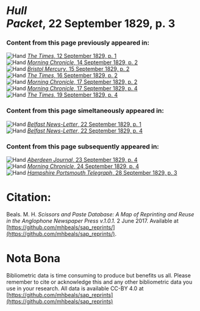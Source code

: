 # *Hull Packet*, 22 September 1829, p. 3  
  
### Content from this page previously appeared in:  
![Hand](http://scissorsandpaste.net/wp-content/uploads/2017/06/smallhandpointer.png) [*The Times*, 12 September 1829, p. 1](https://mhbeals.github.io/sap_html/The-Times/The-Times-12-September-1829-p-1)  
![Hand](http://scissorsandpaste.net/wp-content/uploads/2017/06/smallhandpointer.png) [*Morning Chronicle*, 14 September 1829, p. 2](https://mhbeals.github.io/sap_html/Morning-Chronicle/Morning-Chronicle-14-September-1829-p-2)  
![Hand](http://scissorsandpaste.net/wp-content/uploads/2017/06/smallhandpointer.png) [*Bristol Mercury*, 15 September 1829, p. 2](https://mhbeals.github.io/sap_html/Bristol-Mercury/Bristol-Mercury-15-September-1829-p-2)  
![Hand](http://scissorsandpaste.net/wp-content/uploads/2017/06/smallhandpointer.png) [*The Times*, 16 September 1829, p. 2](https://mhbeals.github.io/sap_html/The-Times/The-Times-16-September-1829-p-2)  
![Hand](http://scissorsandpaste.net/wp-content/uploads/2017/06/smallhandpointer.png) [*Morning Chronicle*, 17 September 1829, p. 2](https://mhbeals.github.io/sap_html/Morning-Chronicle/Morning-Chronicle-17-September-1829-p-2)  
![Hand](http://scissorsandpaste.net/wp-content/uploads/2017/06/smallhandpointer.png) [*Morning Chronicle*, 17 September 1829, p. 4](https://mhbeals.github.io/sap_html/Morning-Chronicle/Morning-Chronicle-17-September-1829-p-4)  
![Hand](http://scissorsandpaste.net/wp-content/uploads/2017/06/smallhandpointer.png) [*The Times*, 19 September 1829, p. 4](https://mhbeals.github.io/sap_html/The-Times/The-Times-19-September-1829-p-4)  
  
### Content from this page simeltaneously appeared in:  
![Hand](http://scissorsandpaste.net/wp-content/uploads/2017/06/smallhandpointer.png) [*Belfast News-Letter*, 22 September 1829, p. 1](https://mhbeals.github.io/sap_html/Belfast-News-Letter/Belfast-News-Letter-22-September-1829-p-1)  
![Hand](http://scissorsandpaste.net/wp-content/uploads/2017/06/smallhandpointer.png) [*Belfast News-Letter*, 22 September 1829, p. 4](https://mhbeals.github.io/sap_html/Belfast-News-Letter/Belfast-News-Letter-22-September-1829-p-4)  
  
### Content from this page subsequently appeared in:  
![Hand](http://scissorsandpaste.net/wp-content/uploads/2017/06/smallhandpointer.png) [*Aberdeen Journal*, 23 September 1829, p. 4](https://mhbeals.github.io/sap_html/Aberdeen-Journal/Aberdeen-Journal-23-September-1829-p-4)  
![Hand](http://scissorsandpaste.net/wp-content/uploads/2017/06/smallhandpointer.png) [*Morning Chronicle*, 24 September 1829, p. 4](https://mhbeals.github.io/sap_html/Morning-Chronicle/Morning-Chronicle-24-September-1829-p-4)  
![Hand](http://scissorsandpaste.net/wp-content/uploads/2017/06/smallhandpointer.png) [*Hampshire Portsmouth Telegraph*, 28 September 1829, p. 3](https://mhbeals.github.io/sap_html/Hampshire-Portsmouth-Telegraph/Hampshire-Portsmouth-Telegraph-28-September-1829-p-3)  


# Citation: 

Beals. M. H. *Scissors and Paste Database: A Map of Reprinting and Reuse in the Anglophone Newspaper Press v.1.0.1.* 2 June 2017. Available at [https://github.com/mhbeals/sap_reprints/](https://github.com/mhbeals/sap_reprints/). 

# Nota Bona

Bibliometric data is time consuming to produce but benefits us all. Please remember to cite or acknowledge this and any other bibliometric data you use in your research. All data is available CC-BY 4.0 at [https://github.com/mhbeals/sap_reprints](https://github.com/mhbeals/sap_reprints)